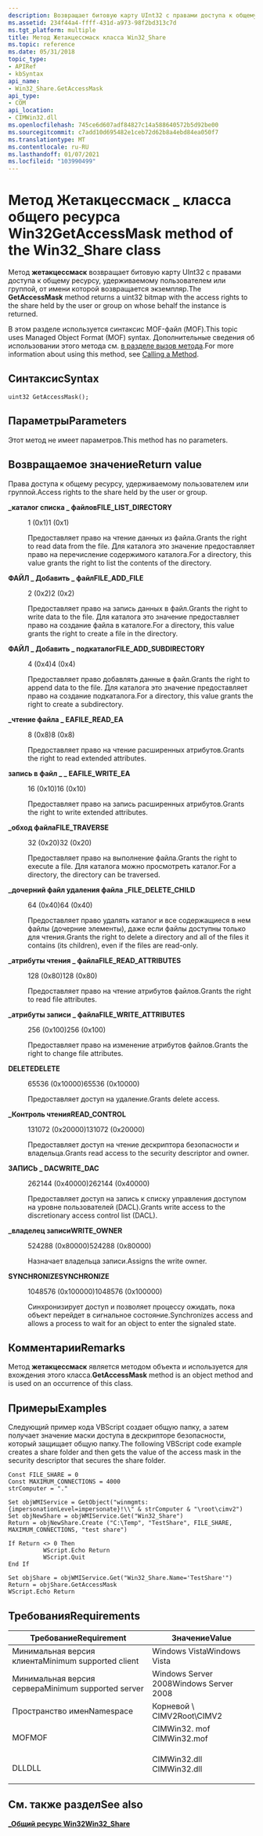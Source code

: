 ```yaml
---
description: Возвращает битовую карту UInt32 с правами доступа к общему ресурсу, удерживаемому пользователем или группой, от имени которой возвращается экземпляр.
ms.assetid: 234f44a4-ffff-431d-a973-98f2bd313c7d
ms.tgt_platform: multiple
title: Метод Жетакцессмаск класса Win32_Share
ms.topic: reference
ms.date: 05/31/2018
topic_type:
- APIRef
- kbSyntax
api_name:
- Win32_Share.GetAccessMask
api_type:
- COM
api_location:
- CIMWin32.dll
ms.openlocfilehash: 745ce6d607adf84827c14a588640572b5d92be00
ms.sourcegitcommit: c7add10d695482e1ceb72d62b8a4ebd84ea050f7
ms.translationtype: MT
ms.contentlocale: ru-RU
ms.lasthandoff: 01/07/2021
ms.locfileid: "103990499"
---
```

# <a name="getaccessmask-method-of-the-win32_share-class"></a><span data-ttu-id="49ebb-103">Метод Жетакцессмаск \_ класса общего ресурса Win32</span><span class="sxs-lookup"><span data-stu-id="49ebb-103">GetAccessMask method of the Win32\_Share class</span></span>

<span data-ttu-id="49ebb-104">Метод **жетакцессмаск** возвращает битовую карту UInt32 с правами доступа к общему ресурсу, удерживаемому пользователем или группой, от имени которой возвращается экземпляр.</span><span class="sxs-lookup"><span data-stu-id="49ebb-104">The **GetAccessMask** method returns a uint32 bitmap with the access rights to the share held by the user or group on whose behalf the instance is returned.</span></span>

<span data-ttu-id="49ebb-105">В этом разделе используется синтаксис MOF-файл (MOF).</span><span class="sxs-lookup"><span data-stu-id="49ebb-105">This topic uses Managed Object Format (MOF) syntax.</span></span> <span data-ttu-id="49ebb-106">Дополнительные сведения об использовании этого метода см. [в разделе вызов метода](/windows/desktop/WmiSdk/calling-a-method).</span><span class="sxs-lookup"><span data-stu-id="49ebb-106">For more information about using this method, see [Calling a Method](/windows/desktop/WmiSdk/calling-a-method).</span></span>

## <a name="syntax"></a><span data-ttu-id="49ebb-107">Синтаксис</span><span class="sxs-lookup"><span data-stu-id="49ebb-107">Syntax</span></span>


```mof
uint32 GetAccessMask();
```



## <a name="parameters"></a><span data-ttu-id="49ebb-108">Параметры</span><span class="sxs-lookup"><span data-stu-id="49ebb-108">Parameters</span></span>

<span data-ttu-id="49ebb-109">Этот метод не имеет параметров.</span><span class="sxs-lookup"><span data-stu-id="49ebb-109">This method has no parameters.</span></span>

## <a name="return-value"></a><span data-ttu-id="49ebb-110">Возвращаемое значение</span><span class="sxs-lookup"><span data-stu-id="49ebb-110">Return value</span></span>

<span data-ttu-id="49ebb-111">Права доступа к общему ресурсу, удерживаемому пользователем или группой.</span><span class="sxs-lookup"><span data-stu-id="49ebb-111">Access rights to the share held by the user or group.</span></span>

<dl> <dt>

<span data-ttu-id="49ebb-112">**\_каталог списка \_ файлов**</span><span class="sxs-lookup"><span data-stu-id="49ebb-112">**FILE\_LIST\_DIRECTORY**</span></span>
</dt> <dd>

<span data-ttu-id="49ebb-113">1 (0x1)</span><span class="sxs-lookup"><span data-stu-id="49ebb-113">1 (0x1)</span></span>

<span data-ttu-id="49ebb-114">Предоставляет право на чтение данных из файла.</span><span class="sxs-lookup"><span data-stu-id="49ebb-114">Grants the right to read data from the file.</span></span> <span data-ttu-id="49ebb-115">Для каталога это значение предоставляет право на перечисление содержимого каталога.</span><span class="sxs-lookup"><span data-stu-id="49ebb-115">For a directory, this value grants the right to list the contents of the directory.</span></span>

</dd> <dt>

<span data-ttu-id="49ebb-116">**ФАЙЛ \_ Добавить \_ файл**</span><span class="sxs-lookup"><span data-stu-id="49ebb-116">**FILE\_ADD\_FILE**</span></span>
</dt> <dd>

<span data-ttu-id="49ebb-117">2 (0x2)</span><span class="sxs-lookup"><span data-stu-id="49ebb-117">2 (0x2)</span></span>

<span data-ttu-id="49ebb-118">Предоставляет право на запись данных в файл.</span><span class="sxs-lookup"><span data-stu-id="49ebb-118">Grants the right to write data to the file.</span></span> <span data-ttu-id="49ebb-119">Для каталога это значение предоставляет право на создание файла в каталоге.</span><span class="sxs-lookup"><span data-stu-id="49ebb-119">For a directory, this value grants the right to create a file in the directory.</span></span>

</dd> <dt>

<span data-ttu-id="49ebb-120">**ФАЙЛ \_ Добавить \_ подкаталог**</span><span class="sxs-lookup"><span data-stu-id="49ebb-120">**FILE\_ADD\_SUBDIRECTORY**</span></span>
</dt> <dd>

<span data-ttu-id="49ebb-121">4 (0x4)</span><span class="sxs-lookup"><span data-stu-id="49ebb-121">4 (0x4)</span></span>

<span data-ttu-id="49ebb-122">Предоставляет право добавлять данные в файл.</span><span class="sxs-lookup"><span data-stu-id="49ebb-122">Grants the right to append data to the file.</span></span> <span data-ttu-id="49ebb-123">Для каталога это значение предоставляет право на создание подкаталога.</span><span class="sxs-lookup"><span data-stu-id="49ebb-123">For a directory, this value grants the right to create a subdirectory.</span></span>

</dd> <dt>

<span data-ttu-id="49ebb-124">**\_чтение файла \_ EA**</span><span class="sxs-lookup"><span data-stu-id="49ebb-124">**FILE\_READ\_EA**</span></span>
</dt> <dd>

<span data-ttu-id="49ebb-125">8 (0x8)</span><span class="sxs-lookup"><span data-stu-id="49ebb-125">8 (0x8)</span></span>

<span data-ttu-id="49ebb-126">Предоставляет право на чтение расширенных атрибутов.</span><span class="sxs-lookup"><span data-stu-id="49ebb-126">Grants the right to read extended attributes.</span></span>

</dd> <dt>

<span data-ttu-id="49ebb-127">**запись в файл \_ \_ EA**</span><span class="sxs-lookup"><span data-stu-id="49ebb-127">**FILE\_WRITE\_EA**</span></span>
</dt> <dd>

<span data-ttu-id="49ebb-128">16 (0x10)</span><span class="sxs-lookup"><span data-stu-id="49ebb-128">16 (0x10)</span></span>

<span data-ttu-id="49ebb-129">Предоставляет право на запись расширенных атрибутов.</span><span class="sxs-lookup"><span data-stu-id="49ebb-129">Grants the right to write extended attributes.</span></span>

</dd> <dt>

<span data-ttu-id="49ebb-130">**\_обход файла**</span><span class="sxs-lookup"><span data-stu-id="49ebb-130">**FILE\_TRAVERSE**</span></span>
</dt> <dd>

<span data-ttu-id="49ebb-131">32 (0x20)</span><span class="sxs-lookup"><span data-stu-id="49ebb-131">32 (0x20)</span></span>

<span data-ttu-id="49ebb-132">Предоставляет право на выполнение файла.</span><span class="sxs-lookup"><span data-stu-id="49ebb-132">Grants the right to execute a file.</span></span> <span data-ttu-id="49ebb-133">Для каталога можно просмотреть каталог.</span><span class="sxs-lookup"><span data-stu-id="49ebb-133">For a directory, the directory can be traversed.</span></span>

</dd> <dt>

<span data-ttu-id="49ebb-134">**\_дочерний файл удаления файла \_**</span><span class="sxs-lookup"><span data-stu-id="49ebb-134">**FILE\_DELETE\_CHILD**</span></span>
</dt> <dd>

<span data-ttu-id="49ebb-135">64 (0x40)</span><span class="sxs-lookup"><span data-stu-id="49ebb-135">64 (0x40)</span></span>

<span data-ttu-id="49ebb-136">Предоставляет право удалять каталог и все содержащиеся в нем файлы (дочерние элементы), даже если файлы доступны только для чтения.</span><span class="sxs-lookup"><span data-stu-id="49ebb-136">Grants the right to delete a directory and all of the files it contains (its children), even if the files are read-only.</span></span>

</dd> <dt>

<span data-ttu-id="49ebb-137">**\_атрибуты чтения \_ файла**</span><span class="sxs-lookup"><span data-stu-id="49ebb-137">**FILE\_READ\_ATTRIBUTES**</span></span>
</dt> <dd>

<span data-ttu-id="49ebb-138">128 (0x80)</span><span class="sxs-lookup"><span data-stu-id="49ebb-138">128 (0x80)</span></span>

<span data-ttu-id="49ebb-139">Предоставляет право на чтение атрибутов файлов.</span><span class="sxs-lookup"><span data-stu-id="49ebb-139">Grants the right to read file attributes.</span></span>

</dd> <dt>

<span data-ttu-id="49ebb-140">**\_атрибуты записи \_ файла**</span><span class="sxs-lookup"><span data-stu-id="49ebb-140">**FILE\_WRITE\_ATTRIBUTES**</span></span>
</dt> <dd>

<span data-ttu-id="49ebb-141">256 (0x100)</span><span class="sxs-lookup"><span data-stu-id="49ebb-141">256 (0x100)</span></span>

<span data-ttu-id="49ebb-142">Предоставляет право на изменение атрибутов файлов.</span><span class="sxs-lookup"><span data-stu-id="49ebb-142">Grants the right to change file attributes.</span></span>

</dd> <dt>

<span data-ttu-id="49ebb-143">**DELETE**</span><span class="sxs-lookup"><span data-stu-id="49ebb-143">**DELETE**</span></span>
</dt> <dd>

<span data-ttu-id="49ebb-144">65536 (0x10000)</span><span class="sxs-lookup"><span data-stu-id="49ebb-144">65536 (0x10000)</span></span>

<span data-ttu-id="49ebb-145">Предоставляет доступ на удаление.</span><span class="sxs-lookup"><span data-stu-id="49ebb-145">Grants delete access.</span></span>

</dd> <dt>

<span data-ttu-id="49ebb-146">**\_Контроль чтения**</span><span class="sxs-lookup"><span data-stu-id="49ebb-146">**READ\_CONTROL**</span></span>
</dt> <dd>

<span data-ttu-id="49ebb-147">131072 (0x20000)</span><span class="sxs-lookup"><span data-stu-id="49ebb-147">131072 (0x20000)</span></span>

<span data-ttu-id="49ebb-148">Предоставляет доступ на чтение дескриптора безопасности и владельца.</span><span class="sxs-lookup"><span data-stu-id="49ebb-148">Grants read access to the security descriptor and owner.</span></span>

</dd> <dt>

<span data-ttu-id="49ebb-149">**ЗАПИСЬ \_ DAC**</span><span class="sxs-lookup"><span data-stu-id="49ebb-149">**WRITE\_DAC**</span></span>
</dt> <dd>

<span data-ttu-id="49ebb-150">262144 (0x40000)</span><span class="sxs-lookup"><span data-stu-id="49ebb-150">262144 (0x40000)</span></span>

<span data-ttu-id="49ebb-151">Предоставляет доступ на запись к списку управления доступом на уровне пользователей (DACL).</span><span class="sxs-lookup"><span data-stu-id="49ebb-151">Grants write access to the discretionary access control list (DACL).</span></span>

</dd> <dt>

<span data-ttu-id="49ebb-152">**\_владелец записи**</span><span class="sxs-lookup"><span data-stu-id="49ebb-152">**WRITE\_OWNER**</span></span>
</dt> <dd>

<span data-ttu-id="49ebb-153">524288 (0x80000)</span><span class="sxs-lookup"><span data-stu-id="49ebb-153">524288 (0x80000)</span></span>

<span data-ttu-id="49ebb-154">Назначает владельца записи.</span><span class="sxs-lookup"><span data-stu-id="49ebb-154">Assigns the write owner.</span></span>

</dd> <dt>

<span data-ttu-id="49ebb-155">**SYNCHRONIZE**</span><span class="sxs-lookup"><span data-stu-id="49ebb-155">**SYNCHRONIZE**</span></span>
</dt> <dd>

<span data-ttu-id="49ebb-156">1048576 (0x100000)</span><span class="sxs-lookup"><span data-stu-id="49ebb-156">1048576 (0x100000)</span></span>

<span data-ttu-id="49ebb-157">Синхронизирует доступ и позволяет процессу ожидать, пока объект перейдет в сигнальное состояние.</span><span class="sxs-lookup"><span data-stu-id="49ebb-157">Synchronizes access and allows a process to wait for an object to enter the signaled state.</span></span>

</dd> </dl>

## <a name="remarks"></a><span data-ttu-id="49ebb-158">Комментарии</span><span class="sxs-lookup"><span data-stu-id="49ebb-158">Remarks</span></span>

<span data-ttu-id="49ebb-159">Метод **жетакцессмаск** является методом объекта и используется для вхождения этого класса.</span><span class="sxs-lookup"><span data-stu-id="49ebb-159">**GetAccessMask** method is an object method and is used on an occurrence of this class.</span></span>

## <a name="examples"></a><span data-ttu-id="49ebb-160">Примеры</span><span class="sxs-lookup"><span data-stu-id="49ebb-160">Examples</span></span>

<span data-ttu-id="49ebb-161">Следующий пример кода VBScript создает общую папку, а затем получает значение маски доступа в дескрипторе безопасности, который защищает общую папку.</span><span class="sxs-lookup"><span data-stu-id="49ebb-161">The following VBScript code example creates a share folder and then gets the value of the access mask in the security descriptor that secures the share folder.</span></span>


```VB
Const FILE_SHARE = 0
Const MAXIMUM_CONNECTIONS = 4000 
strComputer = "."

Set objWMIService = GetObject("winmgmts:{impersonationLevel=impersonate}!\\" & strComputer & "\root\cimv2")
Set objNewShare = objWMIService.Get("Win32_Share")
Return = objNewShare.Create ("C:\Temp", "TestShare", FILE_SHARE, MAXIMUM_CONNECTIONS, "test share")

If Return <> 0 Then
          WScript.Echo Return
          WScript.Quit
End If

Set objShare = objWMIService.Get("Win32_Share.Name='TestShare'")
Return = objShare.GetAccessMask
WScript.Echo Return
```



## <a name="requirements"></a><span data-ttu-id="49ebb-162">Требования</span><span class="sxs-lookup"><span data-stu-id="49ebb-162">Requirements</span></span>



| <span data-ttu-id="49ebb-163">Требование</span><span class="sxs-lookup"><span data-stu-id="49ebb-163">Requirement</span></span> | <span data-ttu-id="49ebb-164">Значение</span><span class="sxs-lookup"><span data-stu-id="49ebb-164">Value</span></span> |
|-------------------------------------|-----------------------------------------------------------------------------------------|
| <span data-ttu-id="49ebb-165">Минимальная версия клиента</span><span class="sxs-lookup"><span data-stu-id="49ebb-165">Minimum supported client</span></span><br/> | <span data-ttu-id="49ebb-166">Windows Vista</span><span class="sxs-lookup"><span data-stu-id="49ebb-166">Windows Vista</span></span><br/>                                                                |
| <span data-ttu-id="49ebb-167">Минимальная версия сервера</span><span class="sxs-lookup"><span data-stu-id="49ebb-167">Minimum supported server</span></span><br/> | <span data-ttu-id="49ebb-168">Windows Server 2008</span><span class="sxs-lookup"><span data-stu-id="49ebb-168">Windows Server 2008</span></span><br/>                                                          |
| <span data-ttu-id="49ebb-169">Пространство имен</span><span class="sxs-lookup"><span data-stu-id="49ebb-169">Namespace</span></span><br/>                | <span data-ttu-id="49ebb-170">Корневой \\ CIMV2</span><span class="sxs-lookup"><span data-stu-id="49ebb-170">Root\\CIMV2</span></span><br/>                                                                  |
| <span data-ttu-id="49ebb-171">MOF</span><span class="sxs-lookup"><span data-stu-id="49ebb-171">MOF</span></span><br/>                      | <dl> <span data-ttu-id="49ebb-172"><dt>CIMWin32. mof</dt></span><span class="sxs-lookup"><span data-stu-id="49ebb-172"><dt>CIMWin32.mof</dt></span></span> </dl> |
| <span data-ttu-id="49ebb-173">DLL</span><span class="sxs-lookup"><span data-stu-id="49ebb-173">DLL</span></span><br/>                      | <dl> <span data-ttu-id="49ebb-174"><dt>CIMWin32.dll</dt></span><span class="sxs-lookup"><span data-stu-id="49ebb-174"><dt>CIMWin32.dll</dt></span></span> </dl> |



## <a name="see-also"></a><span data-ttu-id="49ebb-175">См. также раздел</span><span class="sxs-lookup"><span data-stu-id="49ebb-175">See also</span></span>

<dl> <dt>

[<span data-ttu-id="49ebb-176">**\_Общий ресурс Win32**</span><span class="sxs-lookup"><span data-stu-id="49ebb-176">**Win32\_Share**</span></span>](win32-share.md)
</dt> </dl>

 

